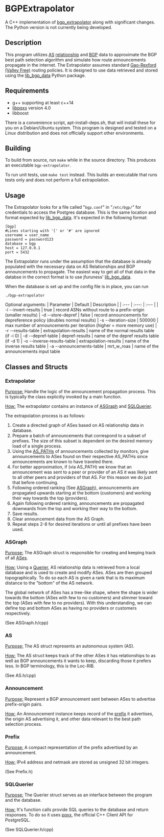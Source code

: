 # BGPExtrapolator
A C++ implementation of [bgp_extrapolator](https://github.com/mike-a-p/bgp_extrapolator) along with significant changes. The Python version is not currently being developed.

## Description

This program utilizes [AS](https://en.wikipedia.org/wiki/Autonomous_system_(Internet)) [relationship](http://www.caida.org/data/as-relationships/) and [BGP](https://en.wikipedia.org/wiki/Border_Gateway_Protocol) data to approximate the BGP best path selection algorithm and simulate how route announcements propagate in the internet. The Extrapolator assumes standard [Gao-Rexford (Valley Free)](https://people.eecs.berkeley.edu/~sylvia/cs268-2019/papers/gao-rexford.pdf) routing policies. It is designed to use data retrieved and stored using the [lib_bgp_data](https://github.com/jfuruness/lib_bgp_data) Python package. 

## Requirements

* g++ supporting at least c++14
* [libpqxx](http://pqxx.org/development/libpqxx/) version 4.0
* libboost  

There is a convenience script, apt-install-deps.sh, that will install these for
you on a Debian/Ubuntu system. This program is designed and tested on a Linux 
distribution and does not officially support other environments. 

## Building 

To build from source, run `make` while in the source directory. This produces
an executable `bgp-extrapolator`. 

To run unit tests, use `make test` instead. This builds an executable that runs
tests only and does not perform a full extrapolation. 

## Usage

The Extrapolator looks for a file called "`bgp.conf`" in "`/etc/bgp/`" for
credentials to access the Postgres database. This is the same location and 
format expected by [lib_bgp_data](https://github.com/jfuruness/lib_bgp_data). 
It's expected in the following format:

```
[bgp]
#Lines starting with '[' or '#' are ignored 
username = user_name
password = password123
database = bgp
host = 127.0.0.1
port = 5432

```

The Extrapolator runs under the assumption that the database is already
populated with the necessary data on AS Relationships and BGP
announcements to propagate. The easiest way to get all of that data in the
databse in the correct format is to use jfuruness' [lib_bgp_data](https://github.com/jfuruness/lib_bgp_data). 

When the database is set up and the config file is in place, you can run 
```
./bgp-extrapolator
```


Optional arguments:
| Parameter | Default   | Description |
| :--- | :---: | :--- |
| -i --invert-results | true | record ASNs without route to a prefix-origin (smaller results)
| -d --store-depref | false | record announcements for depreference policy (doubles normal results)
| -s --iteration-size | 500000 | max number of announcements per iteration (higher = more memory use)
| -r --results-table | extrapolation-results | name of the normal results table (if -i 0)
| -d --depref-table | depref-results | name of the depref results table (if -d 1)
| -o --inverse-results-table | extrapolation-results | name of the inverse results table
| -a --announcements-table | mrt_w_roas | name of the announcements input table



## Classes and Structs

### Extrapolator

<u>Purpose:</u> Handle the logic of the announcement propagation process. This is typically the class explicitly invoked by a main function.

<u>How:</u> The extrapolator contains an instance of [ASGraph](#ASGraph) and [SQLQuerier](#SQLQuerier). 

The extrapolation process is as follows:

1. Create a directed graph of ASes based on AS relationship data in database.
2. Prepare a batch of announcements that correspond to a subset of prefixes. The size of this subset is dependent on the desired memory load of a single process.
3. Using the [AS_PATHs](https://sites.google.com/site/amitsciscozone/home/bgp/bgp-as_path-attribute) of announcements collected by monitors, give announcements to ASes found on their respective AS_PATHs since announcements are known to have traveled there.
4. For better approximation, if (via AS_PATH) we know that an announcement was sent to a peer or provider of an AS it was likely sent to all other peers and providers of that AS. For this reason we do just that before continuing. 
5. Following ordered ranking (See [ASGraph](#ASGraph)), announcements are propagated upwards starting at the bottom (customers) and working their way towards the top (providers).
6. Again following ordered ranking, announcements are propagated downwards from the top and working their way to the bottom.
7. Save results. 
8. Clear announcement data from the AS Graph.
9. Repeat steps 2-8 for desired iterations or until all prefixes have been used.

### ASGraph

<u>Purpose:</u> The ASGraph struct is responsible for creating and keeping track of all [ASes](#AS). 

<u>How:</u> Using a [Querier](#Querier), AS relationship data is retrieved from a local database and is used to create and modify ASes. ASes are then grouped topographically. To do so each AS is given a rank that is its maximum distance to the "bottom" of the AS network.

The global network of ASes has a tree-like shape, where the shape is wider towards the bottom (ASes with few to no customers) and slimmer toward the top (ASes with few to no providers). With this understanding, we can define top and bottom ASes as having no providers or customers respectively.

(See ASGraph.h/cpp)

### AS

<u>Purpose:</u> The AS struct represents an autonomous system (AS). 

<u>How:</u> The AS struct keeps track of the other ASes it has relationships to as well as BGP announcements it wants to keep, discarding those it prefers less. In BGP terminology, this is the Loc-RIB. 

 (See AS.h/cpp)

### Announcement

<u>Purpose:</u> Represent a BGP announcement sent between ASes to advertise prefix-origin pairs. 

<u>How:</u> An Announcement instance keeps record of the [prefix](#Prefix) it advertises, the origin AS advertising it, and other data relevant to the best path selection process. 

### Prefix

<u>Purpose:</u> A compact representation of the prefix advertised by an announcement.

<u>How:</u> IPv4 address and netmask are stored as unsigned 32 bit integers.

(See Prefix.h)

### SQLQuerier

<u>Purpose:</u> The Querier struct serves as an interface between the program and the database. 

<u>How:</u> It's function calls provide SQL queries to the database and return responses. To do so it uses [pqxx](https://github.com/jtv/libpqxx), the official C++ Client API for PostgreSQL.

(See SQLQuerier.h/cpp)
